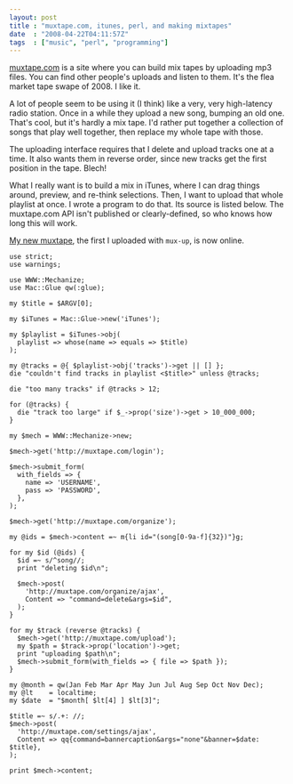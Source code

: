 ```yaml
---
layout: post
title : "muxtape.com, itunes, perl, and making mixtapes"
date  : "2008-04-22T04:11:57Z"
tags  : ["music", "perl", "programming"]
---
```

[muxtape.com](http://muxtape.com/) is a site where you can build mix tapes by
uploading mp3 files.  You can find other people's uploads and listen to them.
It's the flea market tape swape of 2008.  I like it.

A lot of people seem to be using it (I think) like a very, very high-latency
radio station.  Once in a while they upload a new song, bumping an old one.
That's cool, but it's hardly a mix tape.  I'd rather put together a collection
of songs that play well together, then replace my whole tape with those.

The uploading interface requires that I delete and upload tracks one at a time.
It also wants them in reverse order, since new tracks get the first position in
the tape.  Blech!

What I really want is to build a mix in iTunes, where I can drag things around,
preview, and re-think selections.  Then, I want to upload that whole playlist
at once.  I wrote a program to do that.  Its source is listed below.  The
muxtape.com API isn't published or clearly-defined, so who knows how long this
will work.

[My new muxtape](http://rjbs.muxtape.com), the first I uploaded with `mux-up`,
is now online.

    use strict;
    use warnings;

    use WWW::Mechanize;
    use Mac::Glue qw(:glue);

    my $title = $ARGV[0];

    my $iTunes = Mac::Glue->new('iTunes');

    my $playlist = $iTunes->obj(
      playlist => whose(name => equals => $title)
    );

    my @tracks = @{ $playlist->obj('tracks')->get || [] };
    die "couldn't find tracks in playlist <$title>" unless @tracks;

    die "too many tracks" if @tracks > 12;

    for (@tracks) {
      die "track too large" if $_->prop('size')->get > 10_000_000;
    }

    my $mech = WWW::Mechanize->new;

    $mech->get('http://muxtape.com/login');

    $mech->submit_form(
      with_fields => {
        name => 'USERNAME',
        pass => 'PASSWORD',
      },
    );

    $mech->get('http://muxtape.com/organize');

    my @ids = $mech->content =~ m{li id="(song[0-9a-f]{32})"}g;

    for my $id (@ids) {
      $id =~ s/^song//;
      print "deleting $id\n";

      $mech->post(
        'http://muxtape.com/organize/ajax',
        Content => "command=delete&args=$id",
      );
    }

    for my $track (reverse @tracks) {
      $mech->get('http://muxtape.com/upload');
      my $path = $track->prop('location')->get;
      print "uploading $path\n";
      $mech->submit_form(with_fields => { file => $path });
    }

    my @month = qw(Jan Feb Mar Apr May Jun Jul Aug Sep Oct Nov Dec);
    my @lt    = localtime;
    my $date  = "$month[ $lt[4] ] $lt[3]";

    $title =~ s/.+: //;
    $mech->post(
      'http://muxtape.com/settings/ajax',
      Content => qq{command=bannercaption&args="none"&banner=$date: $title},
    );

    print $mech->content;

